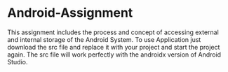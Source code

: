 # Android-Assignment
This assignment includes the process and concept of accessing external and internal storage of the Android System. 
To use Application just download the src file and replace it with your project and start the project again.
The src file will work perfectly with the androidx version of Android Studio.
